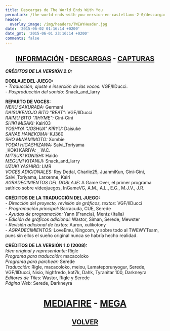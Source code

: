 ```yaml
---
title: Descargas de The World Ends With You
permalink: /the-world-ends-with-you-version-en-castellano-2-0/descargar/
header:
  overlay_image: /img/headers/TWEWYHeader.jpg
date: '2015-06-02 01:16:14 +0200'
date_gmt: '2015-06-01 23:16:14 +0200'
comments: false
---
```

<h2 style="text-align: center;"><strong><a href="/the-world-ends-with-you-version-en-castellano-2-0/informacion/">INFORMACIÓN</a> - <a href="/the-world-ends-with-you-version-en-castellano-2-0/descargar/">DESCARGAS</a> - <a href="/the-world-ends-with-you-version-en-castellano-2-0/capturas/">CAPTURAS</a></strong></h2>

_**CRÉDITOS DE LA VERSIÓN 2.0:**_

**DOBLAJE DEL JUEGO:**  
_- Traducción, ajuste e inserción de las voces:_ VGF/IlDucci.  
_- Posproducción del sonido:_ Snack_and_larry

**REPARTO DE VOCES:**  
_NEKU SAKURABA:_             Germani  
_DAISUKENOJO BITO "BEAT":_   VGF/IlDucci  
_RAIMU BITO "RHYME":_        Gini-Gini  
_SHIKI MISAKI:_              Kairi03  
_YOSHIYA "JOSHUA" KIRYU:_    Daisuke  
_SANAE HANEKOMA:_            KJ360  
_SHO MINAMIMOTO:_            Xombie  
_YODAI HIGASHIZAWA:_         Salvi_Toriyama  
_KOKI KARIYA: _              W.C.  
_MITSUKI KONISHI:_           Haido  
_MEGUMI KITANIJI:_           Snack_and_larry  
_UZUKI YASHIRO:_             LMR  
_VOCES ADICIONALES:_ Rey Dedal, Charlie25, JuanmiKun, Gini-Gini,  
Salvi_Toriyama, Larxenne, Kairi  
_AGRADECIMIENTOS DEL DOBLAJE:_ A Game Over, el primer programa satírico sobre 
videojuegos, InGameVG, A.M., A.L., E.G., M.J.V., J.R.

**CRÉDITOS DE LA TRADUCCIÓN DEL JUEGO:**  
_- Dirección del proyecto, revisión de gráficos, textos:_ VGF/IlDucci  
_- Programación principal:_ Barracuda, CUE, Serede  
_- Ayudas de programación:_ Yann (Francia), Mentz (Italia)  
_- Edición de gráficos adicional:_ Wastor, Siman, Serede, Mewster  
_- Revisión adicional de textos:_ Auron, xulikotony  
_- AGRADECIMIENTOS:_ LoveEmu, Kingcom, y sobre todo al TWEWYTeam, pues sin ellos 
el sueño original nunca se habría hecho realidad.

**CRÉDITOS DE LA VERSIÓN 1.0 (2008):**  
_Idea original y representante:_ Rigle  
_Programa para traducción:_ macacoloko  
_Programa para parchear:_ Serede  
_Traducción:_ Rigle, macacoloko, meiou, Lamateporunyogur, Serede, VGF/IlDucci, Nisio, 
highfredo, kot7k, Dahk, Tyranitar 100, Darkneyra  
_Editores de Tiles:_ Wastor, Rigle y Serede  
_Página Web:_ Serede, Darkneyra

<h1 style="text-align: center;"><strong><a href="http://www.mediafire.com/download/uaf86eom3986zk5/Parcheador_TWEWY_Final.7z">MEDIAFIRE</a> - <a href="https://mega.nz/#!BBtXRYrT!zXK4mZRZ76-CfcKuhhuIkhDtHaTgsDjFybipi8FDnvQ">MEGA</a></strong></h1>

<h2 style="text-align: center;"><a href="/the-world-ends-with-you-version-en-castellano-2-0/"><strong>VOLVER</strong></a></h2>


